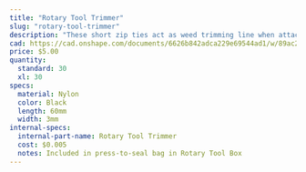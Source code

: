 ```yaml
---
title: "Rotary Tool Trimmer"
slug: "rotary-tool-trimmer"
description: "These short zip ties act as weed trimming line when attached to the Rotary Tool Trimmer Mount."
cad: https://cad.onshape.com/documents/6626b842adca229e69544ad1/w/89ac2637f82d915f22c2bcd0/e/92cd0da4a4435c3fceffb3c4?renderMode=0&uiState=6255ddbd582c8d091a1f75e0
price: $5.00
quantity:
  standard: 30
  xl: 30
specs:
  material: Nylon
  color: Black
  length: 60mm
  width: 3mm
internal-specs:
  internal-part-name: Rotary Tool Trimmer
  cost: $0.005
  notes: Included in press-to-seal bag in Rotary Tool Box
---
```

